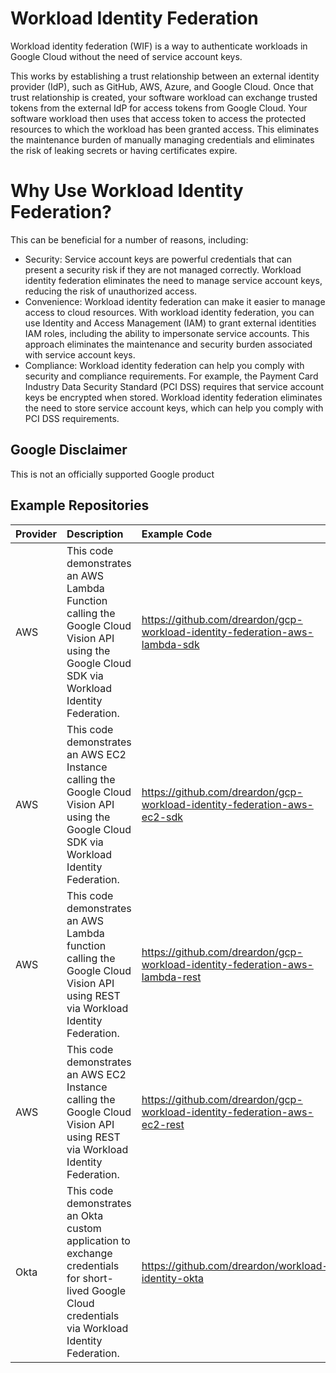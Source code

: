 # Workload Identity Federation

Workload identity federation (WIF) is a way to authenticate workloads in Google Cloud without the need of service account keys. 

This works by establishing a trust relationship between an external identity provider (IdP), such as GitHub, AWS, Azure, and Google Cloud. Once that trust relationship is created, your software workload can exchange trusted tokens from the external IdP for access tokens from Google Cloud. Your software workload then uses that access token to access the protected resources to which the workload has been granted access. This eliminates the maintenance burden of manually managing credentials and eliminates the risk of leaking secrets or having certificates expire.

# Why Use Workload Identity Federation?
This can be beneficial for a number of reasons, including:

* Security: Service account keys are powerful credentials that can present a security risk if they are not managed correctly. Workload identity federation eliminates the need to manage service account keys, reducing the risk of unauthorized access.
* Convenience: Workload identity federation can make it easier to manage access to cloud resources. With workload identity federation, you can use Identity and Access Management (IAM) to grant external identities IAM roles, including the ability to impersonate service accounts. This approach eliminates the maintenance and security burden associated with service account keys.
* Compliance: Workload identity federation can help you comply with security and compliance requirements. For example, the Payment Card Industry Data Security Standard (PCI DSS) requires that service account keys be encrypted when stored. Workload identity federation eliminates the need to store service account keys, which can help you comply with PCI DSS requirements.

## Google Disclaimer
This is not an officially supported Google product

## Example Repositories
| Provider |  Description | Example Code  |
| :---- | :----   | :--- |
| AWS | This code demonstrates an AWS Lambda Function calling the Google Cloud Vision API using the Google Cloud SDK via Workload Identity Federation. | https://github.com/dreardon/gcp-workload-identity-federation-aws-lambda-sdk |
| AWS | This code demonstrates an AWS EC2 Instance calling the Google Cloud Vision API using the Google Cloud SDK via Workload Identity Federation. | https://github.com/dreardon/gcp-workload-identity-federation-aws-ec2-sdk |
| AWS | This code demonstrates an AWS Lambda function calling the Google Cloud Vision API using REST via Workload Identity Federation. | https://github.com/dreardon/gcp-workload-identity-federation-aws-lambda-rest |
| AWS | This code demonstrates an AWS EC2 Instance calling the Google Cloud Vision API using REST via Workload Identity Federation. | https://github.com/dreardon/gcp-workload-identity-federation-aws-ec2-rest |
| Okta | This code demonstrates an Okta custom application to exchange credentials for short-lived Google Cloud credentials via Workload Identity Federation.  | https://github.com/dreardon/workload-identity-okta |